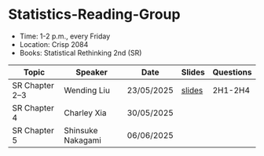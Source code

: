 # Statistics-Reading-Group

- Time: 1-2 p.m., every Friday
- Location: Crisp 2084
- Books: Statistical Rethinking 2nd (SR)

| Topic          | Speaker           | Date       | Slides             | Questions |
| -------------- | ----------------- | ---------- | ------------------ | --------- |
| SR Chapter 2–3 | Wending Liu       | 23/05/2025 | [slides](./ch2-3/) | 2H1-2H4   |
| SR Chapter 4   | Charley Xia       | 30/05/2025 |
| SR Chapter 5   | Shinsuke Nakagami | 06/06/2025 |                    |           |


